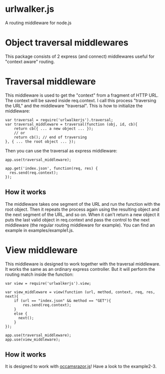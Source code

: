 urlwalker.js
============

A routing middleware for node.js

Object traversal middlewares
============================
This package consists of 2 express (and connect) middlewares useful for "context aware" routing.

Traversal middleware
====================
This middleware is used to get the "context" from a fragment of HTTP URL. The context will be saved inside req.context. I call this process "traversing the URL" and the middleware "traversal". This is how to initialize the middleware:

    var traversal = require('urlwalkerjs').traversal;
    var traversal_middleware = traversal(function (obj, id, cb){
        return cb({ ... a new object ... });
        // or
        return cb(); // end of traversing
    }, { ... the root object ... });

Then you can use the traversal as express middleware:

    app.use(traversal_middleware);

    app.get('index.json', function(req, res) {
      res.send(req.context);
    });

How it works
------------
The middleware takes one segment of the URL and run the function with the root object. Then it repeats the process again using the resulting object and the next segment of the URL, and so on.
When it can't return a new object it puts the last valid object in req.context and pass the control to the next middleware (the regular routing middleware for example).
You can find an example in examples/example1.js.

View middleware
===============
This middleware is designed to work together with the traversal middleware. It works the same as an ordinary express controller. But it will perform the routing match inside the function:

    var view = require('urlwalkerjs').view;

    var view_middleware = view(function (url, method, context, req, res, next){
        if (url == "index.json" && method == "GET"){
            res.send(req.context);
        }
        else {
          next();
        }
    });

    app.use(traversal_middleware);
    app.use(view_middleware);


How it works
------------
It is designed to work with [occamsrazor.js](https://github.com/sithmel/occamsrazor.js)! Have a look to the example2-3.
